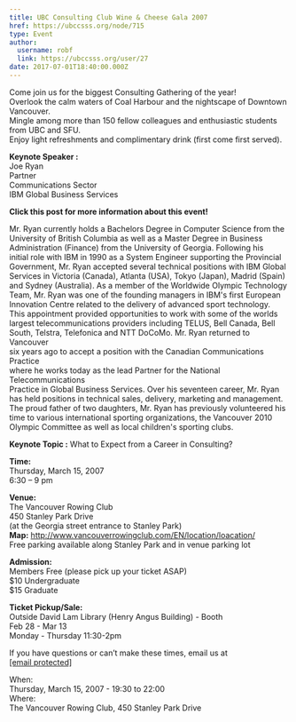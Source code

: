 ```yaml
---
title: UBC Consulting Club Wine & Cheese Gala 2007 
href: https://ubccsss.org/node/715
type: Event
author:
  username: robf
  link: https://ubccsss.org/user/27
date: 2017-07-01T18:40:00.000Z
---
```


<div class="field field-name-body field-type-text-with-summary field-label-hidden"><div class="field-items"><div class="field-item even"><p>Come join us for the biggest Consulting Gathering of the year!<br>
Overlook the calm waters of Coal Harbour and the nightscape of Downtown Vancouver.<br>
Mingle among more than 150 fellow colleagues and enthusiastic students from UBC and SFU.<br>
Enjoy light refreshments and complimentary drink (first come first served).</p>
<p><b>Keynote Speaker :</b><br>
Joe Ryan<br>
Partner<br>
Communications Sector<br>
IBM Global Business Services</p>
<p><b>Click this post for more information about this event!</b></p>
<!--break--><p>Mr. Ryan currently holds a Bachelors Degree in Computer Science from the<br>
University of British Columbia as well as a Master Degree in Business<br>
Administration (Finance) from the University of Georgia.  Following his<br>
initial role with IBM in 1990 as a System Engineer supporting the Provincial<br>
Government, Mr. Ryan accepted several technical positions with IBM Global<br>
Services in Victoria (Canada), Atlanta (USA), Tokyo (Japan), Madrid (Spain)<br>
and Sydney (Australia).  As a member of the Worldwide Olympic Technology<br>
Team, Mr. Ryan was one of the founding managers in IBM&apos;s first European<br>
Innovation Centre related to the delivery of advanced sport technology.<br>
This appointment provided opportunities to work with some of the worlds<br>
largest telecommunications providers including TELUS, Bell Canada, Bell<br>
South, Telstra, Telefonica and NTT DoCoMo.  Mr. Ryan returned to Vancouver<br>
six years ago to accept a position with the Canadian Communications Practice<br>
where he works today as the lead Partner for the National Telecommunications<br>
Practice in Global Business Services.  Over his seventeen career, Mr. Ryan<br>
has held positions in technical sales, delivery, marketing and management.<br>
The proud father of two daughters, Mr. Ryan has previously volunteered his<br>
time to various international sporting organizations, the Vancouver 2010<br>
Olympic Committee as well as local children&apos;s sporting clubs.</p>
<p><b>Keynote Topic :</b>  What to Expect from a Career in Consulting?</p>
<p><b>Time:</b><br>
Thursday, March 15, 2007<br>
6:30 &#x2013; 9 pm</p>
<p><b>Venue:</b><br>
The Vancouver Rowing Club<br>
450 Stanley Park Drive<br>
(at the Georgia street entrance to Stanley Park)<br>
<b>Map:</b> <a href="http://www.vancouverrowingclub.com/EN/location/loacation/">http://www.vancouverrowingclub.com/EN/location/loacation/</a><br>
Free parking available along Stanley Park and in venue parking lot</p>
<p><b>Admission:</b><br>
Members Free (please pick up your ticket ASAP)<br>
$10 Undergraduate<br>
$15 Graduate</p>
<p><b>Ticket Pickup/Sale:</b><br>
Outside David Lam Library (Henry Angus Building) - Booth<br>
Feb 28 - Mar 13<br>
Monday - Thursday 11:30-2pm</p>
<p>If you have questions or can&#x2019;t make these times, email us at <a href="/cdn-cgi/l/email-protection#70131f1e03051c04191e17131c051230171d11191c5e131f1d"><span class="__cf_email__" data-cfemail="accfc3c2dfd9c0d8c5c2cbcfc0d9ceeccbc1cdc5c082cfc3c1">[email&#xA0;protected]</span></a></p>
</div></div></div><div class="field field-name-field-dates field-type-datetime field-label-above"><div class="field-label">When:&#xA0;</div><div class="field-items"><div class="field-item even"><span class="date-display-single">Thursday, March 15, 2007 - <span class="date-display-range"><span class="date-display-start">19:30</span> to <span class="date-display-end">22:00</span></span></span></div></div></div><div class="field field-name-field-location field-type-text field-label-above"><div class="field-label">Where:&#xA0;</div><div class="field-items"><div class="field-item even">The Vancouver Rowing Club, 450 Stanley Park Drive </div></div></div>    <footer>
          </footer>